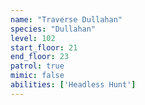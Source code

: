 ```yaml
---
name: "Traverse Dullahan"
species: "Dullahan"
level: 102
start_floor: 21
end_floor: 23
patrol: true
mimic: false
abilities: ['Headless Hunt']
---
```

